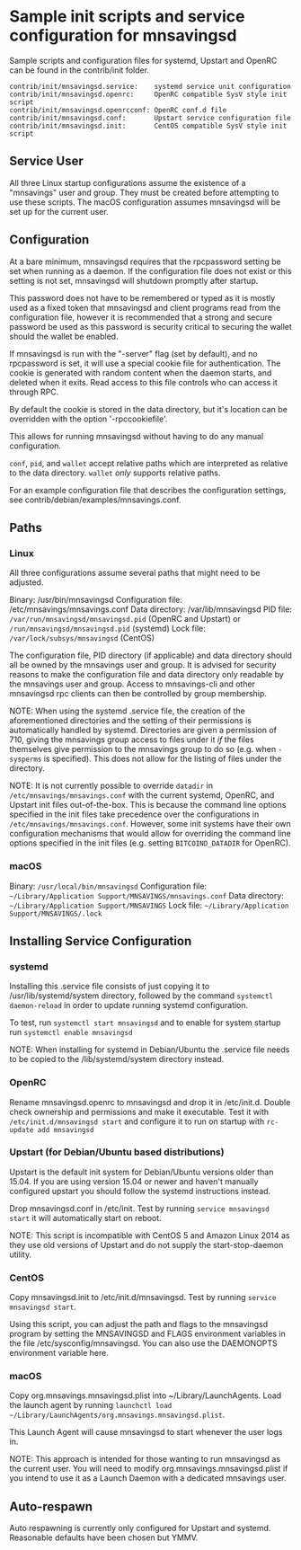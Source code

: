 Sample init scripts and service configuration for mnsavingsd
==========================================================

Sample scripts and configuration files for systemd, Upstart and OpenRC
can be found in the contrib/init folder.

    contrib/init/mnsavingsd.service:    systemd service unit configuration
    contrib/init/mnsavingsd.openrc:     OpenRC compatible SysV style init script
    contrib/init/mnsavingsd.openrcconf: OpenRC conf.d file
    contrib/init/mnsavingsd.conf:       Upstart service configuration file
    contrib/init/mnsavingsd.init:       CentOS compatible SysV style init script

Service User
---------------------------------

All three Linux startup configurations assume the existence of a "mnsavings" user
and group.  They must be created before attempting to use these scripts.
The macOS configuration assumes mnsavingsd will be set up for the current user.

Configuration
---------------------------------

At a bare minimum, mnsavingsd requires that the rpcpassword setting be set
when running as a daemon.  If the configuration file does not exist or this
setting is not set, mnsavingsd will shutdown promptly after startup.

This password does not have to be remembered or typed as it is mostly used
as a fixed token that mnsavingsd and client programs read from the configuration
file, however it is recommended that a strong and secure password be used
as this password is security critical to securing the wallet should the
wallet be enabled.

If mnsavingsd is run with the "-server" flag (set by default), and no rpcpassword is set,
it will use a special cookie file for authentication. The cookie is generated with random
content when the daemon starts, and deleted when it exits. Read access to this file
controls who can access it through RPC.

By default the cookie is stored in the data directory, but it's location can be overridden
with the option '-rpccookiefile'.

This allows for running mnsavingsd without having to do any manual configuration.

`conf`, `pid`, and `wallet` accept relative paths which are interpreted as
relative to the data directory. `wallet` *only* supports relative paths.

For an example configuration file that describes the configuration settings,
see contrib/debian/examples/mnsavings.conf.

Paths
---------------------------------

### Linux

All three configurations assume several paths that might need to be adjusted.

Binary:              /usr/bin/mnsavingsd
Configuration file:  /etc/mnsavings/mnsavings.conf
Data directory:      /var/lib/mnsavingsd
PID file:            `/var/run/mnsavingsd/mnsavingsd.pid` (OpenRC and Upstart) or `/run/mnsavingsd/mnsavingsd.pid` (systemd)
Lock file:           `/var/lock/subsys/mnsavingsd` (CentOS)

The configuration file, PID directory (if applicable) and data directory
should all be owned by the mnsavings user and group.  It is advised for security
reasons to make the configuration file and data directory only readable by the
mnsavings user and group.  Access to mnsavings-cli and other mnsavingsd rpc clients
can then be controlled by group membership.

NOTE: When using the systemd .service file, the creation of the aforementioned
directories and the setting of their permissions is automatically handled by
systemd. Directories are given a permission of 710, giving the mnsavings group
access to files under it _if_ the files themselves give permission to the
mnsavings group to do so (e.g. when `-sysperms` is specified). This does not allow
for the listing of files under the directory.

NOTE: It is not currently possible to override `datadir` in
`/etc/mnsavings/mnsavings.conf` with the current systemd, OpenRC, and Upstart init
files out-of-the-box. This is because the command line options specified in the
init files take precedence over the configurations in
`/etc/mnsavings/mnsavings.conf`. However, some init systems have their own
configuration mechanisms that would allow for overriding the command line
options specified in the init files (e.g. setting `BITCOIND_DATADIR` for
OpenRC).

### macOS

Binary:              `/usr/local/bin/mnsavingsd`
Configuration file:  `~/Library/Application Support/MNSAVINGS/mnsavings.conf`
Data directory:      `~/Library/Application Support/MNSAVINGS`
Lock file:           `~/Library/Application Support/MNSAVINGS/.lock`

Installing Service Configuration
-----------------------------------

### systemd

Installing this .service file consists of just copying it to
/usr/lib/systemd/system directory, followed by the command
`systemctl daemon-reload` in order to update running systemd configuration.

To test, run `systemctl start mnsavingsd` and to enable for system startup run
`systemctl enable mnsavingsd`

NOTE: When installing for systemd in Debian/Ubuntu the .service file needs to be copied to the /lib/systemd/system directory instead.

### OpenRC

Rename mnsavingsd.openrc to mnsavingsd and drop it in /etc/init.d.  Double
check ownership and permissions and make it executable.  Test it with
`/etc/init.d/mnsavingsd start` and configure it to run on startup with
`rc-update add mnsavingsd`

### Upstart (for Debian/Ubuntu based distributions)

Upstart is the default init system for Debian/Ubuntu versions older than 15.04. If you are using version 15.04 or newer and haven't manually configured upstart you should follow the systemd instructions instead.

Drop mnsavingsd.conf in /etc/init.  Test by running `service mnsavingsd start`
it will automatically start on reboot.

NOTE: This script is incompatible with CentOS 5 and Amazon Linux 2014 as they
use old versions of Upstart and do not supply the start-stop-daemon utility.

### CentOS

Copy mnsavingsd.init to /etc/init.d/mnsavingsd. Test by running `service mnsavingsd start`.

Using this script, you can adjust the path and flags to the mnsavingsd program by
setting the MNSAVINGSD and FLAGS environment variables in the file
/etc/sysconfig/mnsavingsd. You can also use the DAEMONOPTS environment variable here.

### macOS

Copy org.mnsavings.mnsavingsd.plist into ~/Library/LaunchAgents. Load the launch agent by
running `launchctl load ~/Library/LaunchAgents/org.mnsavings.mnsavingsd.plist`.

This Launch Agent will cause mnsavingsd to start whenever the user logs in.

NOTE: This approach is intended for those wanting to run mnsavingsd as the current user.
You will need to modify org.mnsavings.mnsavingsd.plist if you intend to use it as a
Launch Daemon with a dedicated mnsavings user.

Auto-respawn
-----------------------------------

Auto respawning is currently only configured for Upstart and systemd.
Reasonable defaults have been chosen but YMMV.
